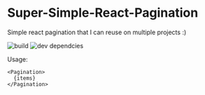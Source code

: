 # Super-Simple-React-Pagination
Simple react pagination that I can reuse on multiple projects :) 

![build](https://travis-ci.com/JohnTendik/Super-Simple-React-Pagination.svg?branch=master) ![dev dependcies](https://david-dm.org/JohnTendik/Super-Simple-React-Pagination.svg)

Usage: 

```
<Pagination>
  {items}
</Pagination>
```
